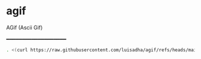 # agif
AGif (Ascii Gif) 

━━━━━━━━━━━━━━━━━━━

```bash
. <(curl https://raw.githubusercontent.com/luisadha/agif/refs/heads/main/index.html) && $(termux-clipboard-get)
```
